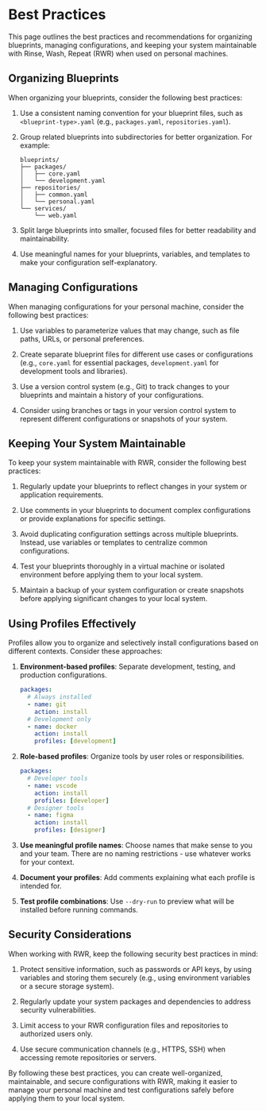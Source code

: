 # Best Practices

This page outlines the best practices and recommendations for organizing blueprints, managing configurations, and keeping your system maintainable with Rinse, Wash, Repeat (RWR) when used on personal machines.

## Organizing Blueprints

When organizing your blueprints, consider the following best practices:

1. Use a consistent naming convention for your blueprint files, such as `<blueprint-type>.yaml` (e.g., `packages.yaml`, `repositories.yaml`).

2. Group related blueprints into subdirectories for better organization. For example:

    ```text
    blueprints/
    ├── packages/
    │   ├── core.yaml
    │   └── development.yaml
    ├── repositories/
    │   ├── common.yaml
    │   └── personal.yaml
    └── services/
        └── web.yaml
    ```

3. Split large blueprints into smaller, focused files for better readability and maintainability.

4. Use meaningful names for your blueprints, variables, and templates to make your configuration self-explanatory.

## Managing Configurations

When managing configurations for your personal machine, consider the following best practices:

1. Use variables to parameterize values that may change, such as file paths, URLs, or personal preferences.

2. Create separate blueprint files for different use cases or configurations (e.g., `core.yaml` for essential packages, `development.yaml` for development tools and libraries).

3. Use a version control system (e.g., Git) to track changes to your blueprints and maintain a history of your configurations.

4. Consider using branches or tags in your version control system to represent different configurations or snapshots of your system.

## Keeping Your System Maintainable

To keep your system maintainable with RWR, consider the following best practices:

1. Regularly update your blueprints to reflect changes in your system or application requirements.

2. Use comments in your blueprints to document complex configurations or provide explanations for specific settings.

3. Avoid duplicating configuration settings across multiple blueprints. Instead, use variables or templates to centralize common configurations.

4. Test your blueprints thoroughly in a virtual machine or isolated environment before applying them to your local system.

5. Maintain a backup of your system configuration or create snapshots before applying significant changes to your local system.

## Using Profiles Effectively

Profiles allow you to organize and selectively install configurations based on different contexts. Consider these approaches:

1. **Environment-based profiles**: Separate development, testing, and production configurations.

    ```yaml
    packages:
      # Always installed
      - name: git
        action: install
      # Development only
      - name: docker
        action: install
        profiles: [development]
    ```

2. **Role-based profiles**: Organize tools by user roles or responsibilities.

    ```yaml
    packages:
      # Developer tools
      - name: vscode
        action: install
        profiles: [developer]
      # Designer tools
      - name: figma
        action: install
        profiles: [designer]
    ```

3. **Use meaningful profile names**: Choose names that make sense to you and your team. There are no naming restrictions - use whatever works for your context.

4. **Document your profiles**: Add comments explaining what each profile is intended for.

5. **Test profile combinations**: Use `--dry-run` to preview what will be installed before running commands.

## Security Considerations

When working with RWR, keep the following security best practices in mind:

1. Protect sensitive information, such as passwords or API keys, by using variables and storing them securely (e.g., using environment variables or a secure storage system).

2. Regularly update your system packages and dependencies to address security vulnerabilities.

3. Limit access to your RWR configuration files and repositories to authorized users only.

4. Use secure communication channels (e.g., HTTPS, SSH) when accessing remote repositories or servers.

By following these best practices, you can create well-organized, maintainable, and secure configurations with RWR, making it easier to manage your personal machine and test configurations safely before applying them to your local system.
